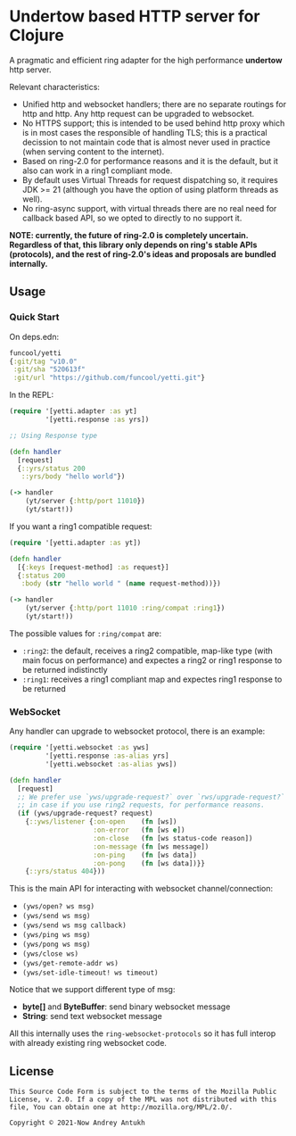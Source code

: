 # Undertow based HTTP server for Clojure

A pragmatic and efficient ring adapter for the high performance
**undertow** http server.

Relevant characteristics:

- Unified http and websocket handlers; there are no separate routings
  for http and http. Any http request can be upgraded to websocket.
- No HTTPS support; this is intended to be used behind http proxy
  which is in most cases the responsible of handling TLS; this is a
  practical decission to not maintain code that is almost never used
  in practice (when serving content to the internet).
- Based on ring-2.0 for performance reasons and it is the default, but
  it also can work in a ring1 compliant mode.
- By default uses Virtual Threads for request dispatching so, it
  requires JDK >= 21 (although you have the option of using platform
  threads as well).
- No ring-async support, with virtual threads there are no real need
  for callback based API, so we opted to directly to no support it.


**NOTE: currently, the future of ring-2.0 is completely
uncertain. Regardless of that, this library only depends on ring's
stable APIs (protocols), and the rest of ring-2.0's ideas and
proposals are bundled internally.**


## Usage

### Quick Start

On deps.edn:

```clojure
funcool/yetti
{:git/tag "v10.0"
 :git/sha "520613f"
 :git/url "https://github.com/funcool/yetti.git"}
```

In the REPL:

```clojure
(require '[yetti.adapter :as yt]
         '[yetti.response :as yrs])

;; Using Response type

(defn handler
  [request]
  {::yrs/status 200
   ::yrs/body "hello world"})

(-> handler
    (yt/server {:http/port 11010})
    (yt/start!))
```

If you want a ring1 compatible request:

```clojure
(require '[yetti.adapter :as yt])

(defn handler
  [{:keys [request-method] :as request}]
  {:status 200
   :body (str "hello world " (name request-method))})

(-> handler
    (yt/server {:http/port 11010 :ring/compat :ring1})
    (yt/start!))
```

The possible values for `:ring/compat` are:

 - `:ring2`: the default, receives a ring2 compatible, map-like type
   (with main focus on performance) and expectes a ring2 or ring1
   response to be returned indistinctly
 - `:ring1`: receives a ring1 compliant map and expectes ring1
   response to be returned


### WebSocket

Any handler can upgrade to websocket protocol, there is an example:

```clojure
(require '[yetti.websocket :as yws]
         '[yetti.response :as-alias yrs]
         '[yetti.websocket :as-alias yws])

(defn handler
  [request]
  ;; We prefer use `yws/upgrade-request?` over `rws/upgrade-request?`
  ;; in case if you use ring2 requests, for performance reasons.
  (if (yws/upgrade-request? request)
    {::yws/listener {:on-open    (fn [ws])
                     :on-error   (fn [ws e])
                     :on-close   (fn [ws status-code reason])
                     :on-message (fn [ws message])
                     :on-ping    (fn [ws data])
                     :on-pong    (fn [ws data])}}
    {::yrs/status 404}))
```

This is the main API for interacting with websocket channel/connection:

- `(yws/open? ws msg)`
- `(yws/send ws msg)`
- `(yws/send ws msg callback)`
- `(yws/ping ws msg)`
- `(yws/pong ws msg)`
- `(yws/close ws)`
- `(yws/get-remote-addr ws)`
- `(yws/set-idle-timeout! ws timeout)`


Notice that we support different type of msg:

* **byte[]** and **ByteBuffer**: send binary websocket message
* **String**: send text websocket message

All this internally uses the `ring-websocket-protocols` so it has full
interop with already existing ring websocket code.


## License

```
This Source Code Form is subject to the terms of the Mozilla Public
License, v. 2.0. If a copy of the MPL was not distributed with this
file, You can obtain one at http://mozilla.org/MPL/2.0/.

Copyright © 2021-Now Andrey Antukh
```
